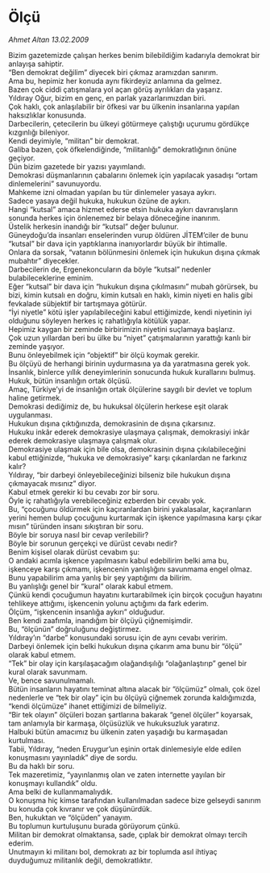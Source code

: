 # Ölçü

*Ahmet Altan 13.02.2009*

<div class="taraf_structure_2col_1zq">
<div class="margen_n">



 <p>Bizim gazetemizde çalışan herkes benim bilebildiğim kadarıyla demokrat bir anlayışa sahiptir. <br/>“Ben demokrat değilim” diyecek biri çıkmaz aramızdan sanırım. <br/>Ama bu, hepimiz her konuda aynı fikirdeyiz anlamına da gelmez. <br/>Bazen çok ciddi çatışmalara yol açan görüş ayrılıkları da yaşarız. <br/>Yıldıray Oğur, bizim en genç, en parlak yazarlarımızdan biri. <br/>Çok haklı, çok anlaşılabilir bir öfkesi var bu ülkenin insanlarına yapılan haksızlıklar konusunda. <br/>Darbecilerin, çetecilerin bu ülkeyi götürmeye çalıştığı uçurumu gördükçe kızgınlığı bileniyor. <br/>Kendi deyimiyle, “militan” bir demokrat. <br/>Galiba bazen, çok öfkelendiğinde, “militanlığı” demokratlığının önüne geçiyor. <br/>Dün bizim gazetede bir yazısı yayımlandı. <br/>Demokrasi düşmanlarının çabalarını önlemek için yapılacak yasadışı “ortam dinlemelerini” savunuyordu. <br/>Mahkeme izni olmadan yapılan bu tür dinlemeler yasaya aykırı. <br/>Sadece yasaya değil hukuka, hukukun özüne de aykırı. <br/>Hangi “kutsal” amaca hizmet ederse etsin hukuka aykırı davranışların sonunda herkes için önlenemez bir belaya döneceğine inanırım. <br/>Üstelik herkesin inandığı bir “kutsal” değer bulunur. <br/>Güneydoğu’da insanları enselerinden vurup öldüren JİTEM’ciler de bunu “kutsal” bir dava için yaptıklarına inanıyorlardır büyük bir ihtimalle. <br/>Onlara da sorsak, “vatanın bölünmesini önlemek için hukukun dışına çıkmak mubahtır” diyecekler. <br/>Darbecilerin de, Ergenekoncuların da böyle “kutsal” nedenler bulabileceklerine eminim.<br/>Eğer “kutsal” bir dava için “hukukun dışına çıkılmasını” mubah görürsek, bu bizi, kimin kutsalı en doğru, kimin kutsalı en haklı, kimin niyeti en halis gibi fevkalade sübjektif bir tartışmaya götürür. <br/>“İyi niyetle” kötü işler yapılabileceğini kabul ettiğimizde, kendi niyetinin iyi olduğunu söyleyen herkes iç rahatlığıyla kötülük yapar. <br/>Hepimiz kaygan bir zeminde birbirimizin niyetini suçlamaya başlarız. <br/>Çok uzun yıllardan beri bu ülke bu “niyet” çatışmalarının yarattığı kanlı bir zeminde yaşıyor. <br/>Bunu önleyebilmek için “objektif” bir ölçü koymak gerekir. <br/>Bu ölçüyü de herhangi birinin uydurmasına ya da yaratmasına gerek yok. <br/>İnsanlık, binlerce yıllık deneyimlerinin sonucunda hukuk kurallarını bulmuş. <br/>Hukuk, bütün insanlığın ortak ölçüsü. <br/>Amaç, Türkiye’yi de insanlığın ortak ölçülerine saygılı bir devlet ve toplum haline getirmek. <br/>Demokrasi dediğimiz de, bu hukuksal ölçülerin herkese eşit olarak uygulanması. <br/>Hukukun dışına çıktığınızda, demokrasinin de dışına çıkarsınız. <br/>Hukuku inkâr ederek demokrasiye ulaşmaya çalışmak, demokrasiyi inkâr ederek demokrasiye ulaşmaya çalışmak olur. <br/>Demokrasiye ulaşmak için bile olsa, demokrasinin dışına çıkılabileceğini kabul ettiğinizde, “hukuka ve demokrasiye” karşı çıkanlardan ne farkınız kalır? <br/>Yıldıray, “bir darbeyi önleyebileceğinizi bilseniz bile hukukun dışına çıkmayacak mısınız” diyor. <br/>Kabul etmek gerekir ki bu cevabı zor bir soru. <br/>Öyle iç rahatlığıyla verebileceğiniz ezberden bir cevabı yok. <br/>Bu, “çocuğunu öldürmek için kaçıranlardan birini yakalasalar, kaçıranların yerini hemen bulup çocuğunu kurtarmak için işkence yapılmasına karşı çıkar mısın” türünden insanı sıkıştıran bir soru. <br/>Böyle bir soruya nasıl bir cevap verilebilir? <br/>Böyle bir sorunun gerçekçi ve dürüst cevabı nedir? <br/>Benim kişisel olarak dürüst cevabım şu: <br/>O andaki acımla işkence yapılmasını kabul edebilirim belki ama bu, işkenceye karşı çıkmamı, işkencenin yanlışlığını savunmama engel olmaz. <br/>Bunu yapabilirim ama yanlış bir şey yaptığımı da bilirim. <br/>Bu yanlışlığı genel bir “kural” olarak kabul etmem. <br/>Çünkü kendi çocuğumun hayatını kurtarabilmek için birçok çocuğun hayatını tehlikeye attığımı, işkencenin yolunu açtığımı da fark ederim. <br/>Ölçüm, “işkencenin insanlığa aykırı” olduğudur. <br/>Ben kendi zaafımla, inandığım bir ölçüyü çiğnemişimdir. <br/>Bu, “ölçünün” doğruluğunu değiştirmez. <br/>Yıldıray’ın “darbe” konusundaki sorusu için de aynı cevabı veririm. <br/>Darbeyi önlemek için belki hukukun dışına çıkarım ama bunu bir “ölçü” olarak kabul etmem. <br/>“Tek” bir olay için karşılaşacağım olağandışılığı “olağanlaştırıp” genel bir kural olarak savunmam. <br/>Ve, bence savunulmamalı. <br/>Bütün insanların hayatını teminat altına alacak bir “ölçümüz” olmalı, çok özel nedenlerle ve “tek bir olay” için bu ölçüyü çiğnemek zorunda kaldığımızda, “kendi ölçümüze” ihanet ettiğimizi de bilmeliyiz. <br/>“Bir tek olayın” ölçüleri bozan şartlarına bakarak “genel ölçüler” koyarsak, tam anlamıyla bir karmaşa, ölçüsüzlük ve hukuksuzluk yaratırız. <br/>Halbuki bütün amacımız bu ülkenin zaten yaşadığı bu karmaşadan kurtulması. <br/>Tabii, Yıldıray, “neden Eruygur’un eşinin ortak dinlemesiyle elde edilen konuşmasını yayınladık” diye de sordu. <br/>Bu da haklı bir soru. <br/>Tek mazeretimiz, “yayınlanmış olan ve zaten internette yayılan bir konuşmayı kullandık” oldu. <br/>Ama belki de kullanmamalıydık. <br/>O konuşma hiç kimse tarafından kullanılmadan sadece bize gelseydi sanırım bu konuda çok kıvranır ve çok düşünürdük. <br/>Ben, hukuktan ve “ölçüden” yanayım. <br/>Bu toplumun kurtuluşunu burada görüyorum çünkü. <br/>Militan bir demokrat olmaktansa, sade, çıplak bir demokrat olmayı tercih ederim. <br/>Unutmayın ki militanı bol, demokratı az bir toplumda asıl ihtiyaç duyduğumuz militanlık değil, demokratlıktır.</p>
<br/>
<br/>
<br/>



<br/>


<div id="taraf_not">
</div>

</div>


</div>
